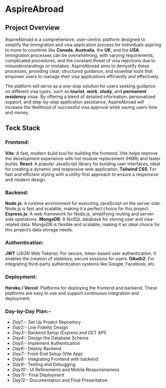 # AspireAbroad
## Project Overview
AspireAbroad is a comprehensive, user-centric platform designed to simplify the immigration and visa application process for individuals aspiring to move to countries like **Canada**, **Australia**, the **UK**, and the **USA**. Immigration processes can be overwhelming, with varying requirements, complicated procedures, and the constant threat of visa rejections due to misunderstandings or mistakes. AspireAbroad aims to demystify these processes, providing clear, structured guidance, and essential tools that empower users to manage their visa applications efficiently and effectively.

The platform will serve as a one-stop solution for users seeking guidance on different visa types, such as **tourist**, **work**, **study**, and **permanent residency** visas. By offering a blend of detailed information, personalized support, and step-by-step application assistance, AspireAbroad will increase the likelihood of successful visa approval while saving users time and money.

## Teck Stack
### Frontend:
**Vite**: A fast, modern build tool for building the frontend. Vite helps improve the development experience with hot module replacement (HMR) and faster builds.
**React**: A popular JavaScript library for building user interfaces, ideal for creating a dynamic and responsive web application.
**Tailwind CSS**: For fast and efficient styling with a utility-first approach to ensure a responsive and modern design.

### Backend:
**Node.js**: A runtime environment for executing JavaScript on the server side. Node.js is fast and scalable, making it a perfect choice for this project.
**Express.js**: A web framework for Node.js, simplifying routing and server-side operations.
**MongoDB**: A NoSQL database for storing user and visa-related data. MongoDB is flexible and scalable, making it an ideal choice for this project’s data storage needs.

### Authentication:
**JWT** (JSON Web Tokens): For secure, token-based user authentication. It enables the creation of stateless, secure sessions for users.
**OAuth2**: For integrating third-party authentication systems like Google, Facebook, etc.

### Deployment:

**Heroku / Vercel**: Platforms for deploying the frontend and backend. These platforms are easy to use and support continuous integration and deployment.

### Day-by-Day Plan:-
- *Day1 :-* Set Up Project Repository
- *Day2:-* Low Fidelity Design
- *Day3:-* Backend Setup (Express and GET API)
- *Day4:-*  Design the Database Schema
- *Day5:-* Implement Authentication
- *Day6:-* Deploy Backend
- *Day7:-*  Front-End Setup (Vite App)
- *Day8:-* Integrating Frontend with backend
- *Day9:-* Testing and Debugging
- *Day10:-* UI Refinements and Mobile Responsiveness
- *Day11:-* Final Deployment
- *Day12:-* Documentation and Final Presentation

